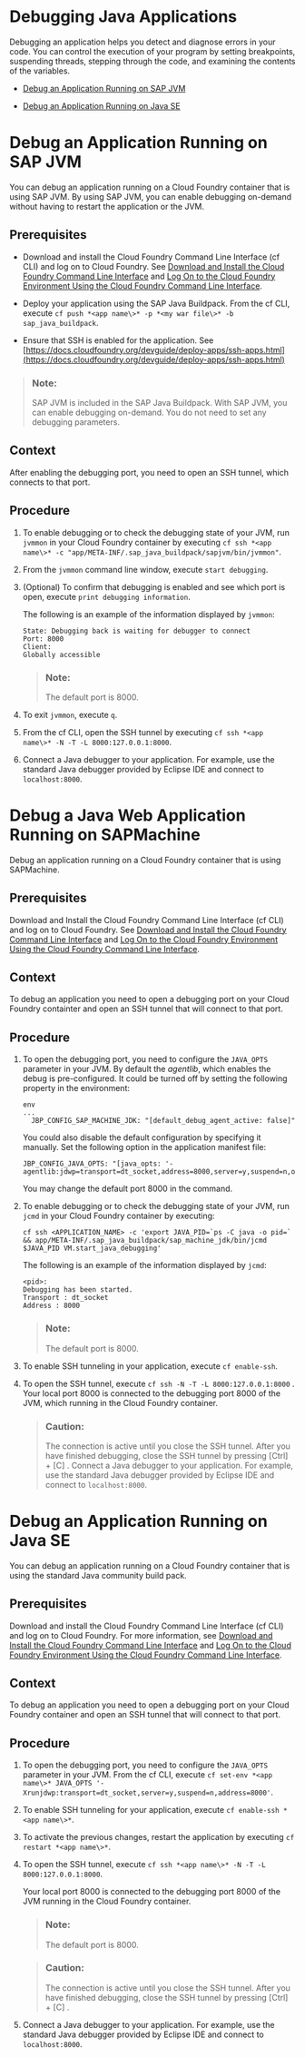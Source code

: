 <!-- loio1e7376fa1a8a4cefbed5c87693af4e6a -->

# Debugging Java Applications



Debugging an application helps you detect and diagnose errors in your code. You can control the execution of your program by setting breakpoints, suspending threads, stepping through the code, and examining the contents of the variables.

-   [Debug an Application Running on SAP JVM](Debugging_Java_Applications_1e7376f.md#loioef7fbdb61ae44d83a96c0ba48e829032)

-   [Debug an Application Running on Java SE](Debugging_Java_Applications_1e7376f.md#loio0d6e305f08574bca811d42b55c3c0b47)


 <a name="loio1e7376fa1a8a4cefbed5c87693af4e6a loioef7fbdb61ae44d83a96c0ba48e829032__loioef7fbdb61ae44d83a96c0ba48e829032"/>

<!-- loioef7fbdb61ae44d83a96c0ba48e829032 -->

# Debug an Application Running on SAP JVM

You can debug an application running on a Cloud Foundry container that is using SAP JVM. By using SAP JVM, you can enable debugging on-demand without having to restart the application or the JVM.



<a name="loioef7fbdb61ae44d83a96c0ba48e829032__prereq_ef3_52t_gcb"/>

## Prerequisites

-   Download and install the Cloud Foundry Command Line Interface \(cf CLI\) and log on to Cloud Foundry. See [Download and Install the Cloud Foundry Command Line Interface](Download_and_Install_the_Cloud_Foundry_Command_Line_Interface_4ef907a.md) and [Log On to the Cloud Foundry Environment Using the Cloud Foundry Command Line Interface](Log_On_to_the_Cloud_Foundry_Environment_Using_the_Cloud_Foundry_Command_Line_Interface_7a37d66.md).

-   Deploy your application using the SAP Java Buildpack. From the cf CLI, execute `cf push *<app name\>* -p *<my war file\>* -b sap_java_buildpack`.

-   Ensure that SSH is enabled for the application. See [https://docs.cloudfoundry.org/devguide/deploy-apps/ssh-apps.html](https://docs.cloudfoundry.org/devguide/deploy-apps/ssh-apps.html) 


> ### Note:  
> SAP JVM is included in the SAP Java Buildpack. With SAP JVM, you can enable debugging on-demand. You do not need to set any debugging parameters.



## Context

After enabling the debugging port, you need to open an SSH tunnel, which connects to that port.



## Procedure

1.  To enable debugging or to check the debugging state of your JVM, run `jvmmon` in your Cloud Foundry container by executing `cf ssh *<app name\>* -c "app/META-INF/.sap_java_buildpack/sapjvm/bin/jvmmon"`.

2.  From the `jvmmon` command line window, execute `start debugging`.

3.  \(Optional\) To confirm that debugging is enabled and see which port is open, execute `print debugging information`.

    The following is an example of the information displayed by `jvmmon`:

    ```
    State: Debugging back is waiting for debugger to connect
    Port: 8000
    Client:
    Globally accessible
    ```

    > ### Note:  
    > The default port is 8000.

4.  To exit `jvmmon`, execute `q`.

5.  From the cf CLI, open the SSH tunnel by executing `cf ssh *<app name\>* -N -T -L 8000:127.0.0.1:8000`.

6.  Connect a Java debugger to your application. For example, use the standard Java debugger provided by Eclipse IDE and connect to `localhost:8000`.


 <a name="loio1e7376fa1a8a4cefbed5c87693af4e6a loiof7fa9f367c644e34b87e6518f7724ccb__loiof7fa9f367c644e34b87e6518f7724ccb"/>

<!-- loiof7fa9f367c644e34b87e6518f7724ccb -->

# Debug a Java Web Application Running on SAPMachine

Debug an application running on a Cloud Foundry container that is using SAPMachine.



<a name="loiof7fa9f367c644e34b87e6518f7724ccb__prereq_ih3_1v5_gjb"/>

## Prerequisites

Download and Install the Cloud Foundry Command Line Interface \(cf CLI\) and log on to Cloud Foundry. See [Download and Install the Cloud Foundry Command Line Interface](Download_and_Install_the_Cloud_Foundry_Command_Line_Interface_4ef907a.md) and [Log On to the Cloud Foundry Environment Using the Cloud Foundry Command Line Interface](Log_On_to_the_Cloud_Foundry_Environment_Using_the_Cloud_Foundry_Command_Line_Interface_7a37d66.md).



## Context

To debug an application you need to open a debugging port on your Cloud Foundry containter and open an SSH tunnel that will connect to that port.



## Procedure

1.  To open the debugging port, you need to configure the `JAVA_OPTS` parameter in your JVM. By default the *agentlib*, which enables the debug is pre-configured. It could be turned off by setting the following property in the environment:

    ```
    env
    ...
      JBP_CONFIG_SAP_MACHINE_JDK: "[default_debug_agent_active: false]"
    ```

    You could also disable the default configuration by specifying it manually. Set the following option in the application manifest file:

    ```
    JBP_CONFIG_JAVA_OPTS: "[java_opts: '-agentlib:jdwp=transport=dt_socket,address=8000,server=y,suspend=n,onjcmd=y']"
    ```

    You may change the default port 8000 in the command.

2.  To enable debugging or to check the debugging state of your JVM, run `jcmd` in your Cloud Foundry container by executing:

    ```
    cf ssh <APPLICATION_NAME> -c 'export JAVA_PID=`ps -C java -o pid=` && app/META-INF/.sap_java_buildpack/sap_machine_jdk/bin/jcmd $JAVA_PID VM.start_java_debugging'
    ```

    The following is an example of the information displayed by `jcmd`:

    ```
    <pid>:
    Debugging has been started.
    Transport : dt_socket
    Address : 8000
    ```

    > ### Note:  
    > The default port is 8000.

3.  To enable SSH tunneling in your application, execute `cf enable-ssh`.

4.  To open the SSH tunnel, execute `cf ssh -N -T -L 8000:127.0.0.1:8000` . Your local port 8000 is connected to the debugging port 8000 of the JVM, which running in the Cloud Foundry container.

    > ### Caution:  
    > The connection is active until you close the SSH tunnel. After you have finished debugging, close the SSH tunnel by pressing  [Ctrl\] + [C\]  . Connect a Java debugger to your application. For example, use the standard Java debugger provided by Eclipse IDE and connect to `localhost:8000`.


 <a name="loio1e7376fa1a8a4cefbed5c87693af4e6a loio0d6e305f08574bca811d42b55c3c0b47__loio0d6e305f08574bca811d42b55c3c0b47"/>

<!-- loio0d6e305f08574bca811d42b55c3c0b47 -->

# Debug an Application Running on Java SE

You can debug an application running on a Cloud Foundry container that is using the standard Java community build pack.



<a name="loio0d6e305f08574bca811d42b55c3c0b47__prereq_jzx_s2t_gcb"/>

## Prerequisites

Download and install the Cloud Foundry Command Line Interface \(cf CLI\) and log on to Cloud Foundry. For more information, see [Download and Install the Cloud Foundry Command Line Interface](Download_and_Install_the_Cloud_Foundry_Command_Line_Interface_4ef907a.md) and [Log On to the Cloud Foundry Environment Using the Cloud Foundry Command Line Interface](Log_On_to_the_Cloud_Foundry_Environment_Using_the_Cloud_Foundry_Command_Line_Interface_7a37d66.md).



## Context

To debug an application you need to open a debugging port on your Cloud Foundry container and open an SSH tunnel that will connect to that port.



## Procedure

1.  To open the debugging port, you need to configure the `JAVA_OPTS` parameter in your JVM. From the cf CLI, execute `cf set-env *<app name\>* JAVA_OPTS '-Xrunjdwp:transport=dt_socket,server=y,suspend=n,address=8000'`.

2.  To enable SSH tunneling for your application, execute `cf enable-ssh *<app name\>*`.

3.  To activate the previous changes, restart the application by executing `cf restart *<app name\>*`.

4.  To open the SSH tunnel, execute `cf ssh *<app name\>* -N -T -L 8000:127.0.0.1:8000`.

    Your local port 8000 is connected to the debugging port 8000 of the JVM running in the Cloud Foundry container.

    > ### Note:  
    > The default port is 8000.

    > ### Caution:  
    > The connection is active until you close the SSH tunnel. After you have finished debugging, close the SSH tunnel by pressing  [Ctrl\] + [C\] .

5.  Connect a Java debugger to your application. For example, use the standard Java debugger provided by Eclipse IDE and connect to `localhost:8000`.



